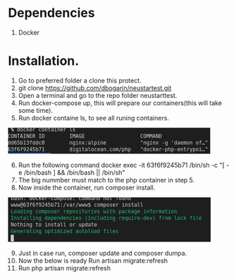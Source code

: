
# Dependencies 
1. Docker

# Installation.

1. Go to preferred folder a clone this protect.
2. git clone https://github.com/dbogarin/neustartest.git
3. Open a terminal and go to the repo folder neustarttest.
4. Run docker-compose up, this will prepare our containers(this will take some time).
5. Run docker containe ls, to see all runing containers.

![alt text](/readme/images/dockerls.jpg)

6. Run the following command docker exec -it 63f6f9245b71  /bin/sh -c "[ -e /bin/bash ] && /bin/bash || /bin/sh"
7. The big nummber must match to the php container in step 5.
8. Now inside the container, run composer install.

![alt text](/readme/images/composerinstall.jpg)

9. Just in case run, composer update and composer dumpa.
10. Now the below is ready Run artisan migrate:refresh
11. Run php artisan migrate:refresh



